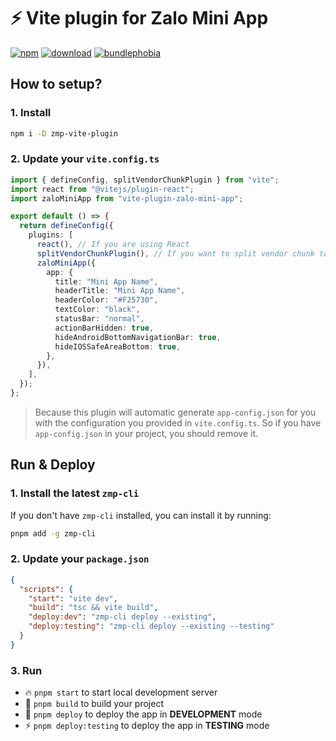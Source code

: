 # ⚡ Vite plugin for Zalo Mini App

[![npm](https://img.shields.io/npm/v/vite-plugin-zalo-mini-app.svg)](https://www.npmjs.com/package/vite-plugin-zalo-mini-app)
[![download](https://img.shields.io/npm/dt/vite-plugin-zalo-mini-app.svg)](https://www.npmjs.com/package/vite-plugin-zalo-mini-app)
[![bundlephobia](https://img.shields.io/bundlephobia/minzip/vite-plugin-zalo-mini-app.svg)](https://bundlephobia.com/package/vite-plugin-zalo-mini-app)

## How to setup?

### 1. Install

```bash
npm i -D zmp-vite-plugin
```

### 2. Update your `vite.config.ts`

```typescript
import { defineConfig, splitVendorChunkPlugin } from "vite";
import react from "@vitejs/plugin-react";
import zaloMiniApp from "vite-plugin-zalo-mini-app";

export default () => {
  return defineConfig({
    plugins: [
      react(), // If you are using React
      splitVendorChunkPlugin(), // If you want to split vendor chunk to reduce the size of the main bundle
      zaloMiniApp({
        app: {
          title: "Mini App Name",
          headerTitle: "Mini App Name",
          headerColor: "#F25730",
          textColor: "black",
          statusBar: "normal",
          actionBarHidden: true,
          hideAndroidBottomNavigationBar: true,
          hideIOSSafeAreaBottom: true,
        },
      }),
    ],
  });
};
```

> Because this plugin will automatic generate `app-config.json` for you with the configuration you provided in `vite.config.ts`. So if you have `app-config.json` in your project, you should remove it.

## Run & Deploy

### 1. Install the latest `zmp-cli`

If you don't have `zmp-cli` installed, you can install it by running:

```bash
pnpm add -g zmp-cli
```

### 2. Update your `package.json`

```json
{
  "scripts": {
    "start": "vite dev",
    "build": "tsc && vite build",
    "deploy:dev": "zmp-cli deploy --existing",
    "deploy:testing": "zmp-cli deploy --existing --testing"
  }
}
```

### 3. Run

- 🔥 `pnpm start` to start local development server
- 🚀 `pnpm build` to build your project
- 🚢 `pnpm deploy` to deploy the app in **DEVELOPMENT** mode
- ⚡ `pnpm deploy:testing` to deploy the app in **TESTING** mode
